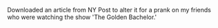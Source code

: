 Downloaded an article from NY Post to alter it for a prank on my friends who were watching the show 'The Golden Bachelor.'
